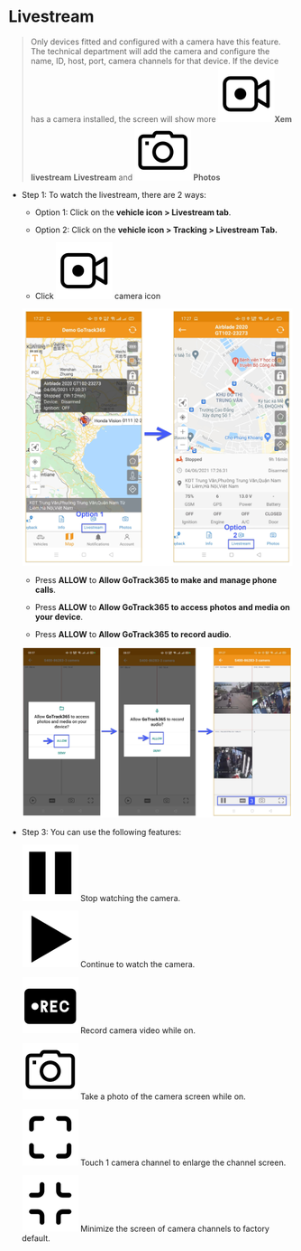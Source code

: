 # Livestream
> Only devices fitted and configured with a camera have this feature. The technical department will add the camera and configure the name, ID, host, port, camera channels for that device.
> If the device has a camera installed, the screen will show more <span class="icon-left svg-filter-blue1">![Ok](/docs/assets/images/web-interface/icon/SVG/icons8-live-video-on.svg)**Xem livestream**  **Livestream** and  <span class="icon-left svg-filter-blue1">![Ok](/docs/assets/images/web-interface/icon/SVG/icons8-camera.svg) **Photos**

- Step 1: To watch the livestream, there are 2 ways:

    - Option 1: Click on the **vehicle icon > Livestream tab**.

    - Option 2: Click on the **vehicle icon > Tracking > Livestream Tab.**

    * Click <span class="icon-left svg-filter-circlered">![Ok](/docs/assets/images/web-interface/icon/SVG/icons8-live-video-on.svg) camera icon 

    <span style="display:block;text-align:center">![Interface Web](/docs/assets/images/web-english/gotrack365-el/cam-mdvr-365.jpg)

    * Press **ALLOW** to **Allow GoTrack365 to make and manage phone calls**.

    * Press **ALLOW** to **Allow GoTrack365 to access photos and media on your device**.

    * Press **ALLOW** to **Allow GoTrack365 to record audio**.

    <span style="display:block;text-align:center">![Interface Web](/docs/assets/images/web-english/gotrack365-el/allow.jpg)

* Step 3: You can use the following features:

    <span class="icon-left svg-filter-info">![Ok](/docs/assets/images/web-interface/icon/SVG/icons8-pause.svg) Stop watching the camera.

    <span class="icon-left svg-filter-info">![Ok](/docs/assets/images/web-interface/icon/SVG/icons8-play.svg) Continue to watch the camera.

    <span class="icon-left svg-filter-info">![Ok](/docs/assets/images/web-interface/icon/SVG/icons8-video-record.svg) Record camera video while on.

    <span class="icon-left svg-filter-info">![Ok](/docs/assets/images/web-interface/icon/SVG/icons8-camera.svg) Take a photo of the camera screen while on.

    <span class="icon-left svg-filter-info">![Ok](/docs/assets/images/web-interface/icon/SVG/icons8-full-screen.svg) Touch 1 camera channel to enlarge the channel screen.

    <span class="icon-left svg-filter-info">![Ok](/docs/assets/images/web-interface/icon/SVG/icons8-normal-screen.svg) Minimize the screen of camera channels to factory default.